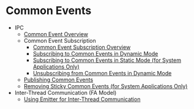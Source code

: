 # Common Events

- IPC
    - [Common Event Overview](common-event-overview.md)
    - Common Event Subscription
        <!--Del-->
        - [Common Event Subscription Overview](common-event-subscription-overview.md)
        <!--DelEnd-->
        - [Subscribing to Common Events in Dynamic Mode](common-event-subscription.md)
        <!--Del-->
        - [Subscribing to Common Events in Static Mode (for System Applications Only)](common-event-static-subscription.md)
        <!--DelEnd-->
        - [Unsubscribing from Common Events in Dynamic Mode](common-event-unsubscription.md)
    - [Publishing Common Events](common-event-publish.md)
    <!--Del-->
    - [Removing Sticky Common Events (for System Applications Only)](common-event-remove-sticky.md)
    <!--DelEnd-->
- Inter-Thread Communication (FA Model)
    - [Using Emitter for Inter-Thread Communication](itc-with-emitter.md)
